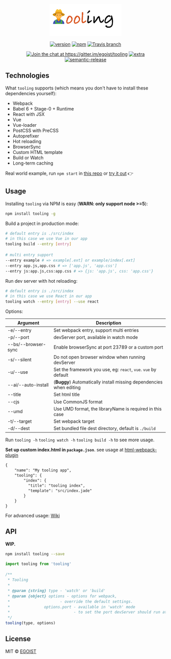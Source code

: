 <p align="center">
	<img src="example/tooling-logo.png" height="100"/>
</p>

<p align="center">
	<a href="https://www.npmjs.com/package/tooling"><img src="https://img.shields.io/npm/v/tooling.svg" alt="version" style="max-width:100%;"></a>
	<a href="https://www.npmjs.com/package/tooling"><img src="https://img.shields.io/npm/dm/tooling.svg" alt="npm" style="max-width:100%;"></a>
	<a href="https://travis-ci.org/egoist/tooling"><img src="https://img.shields.io/travis/egoist/tooling/master.svg" alt="Travis branch" style="max-width:100%;"></a>
</p>

<p align="center">
	<a href="https://gitter.im/egoist/tooling?utm_source=badge&amp;utm_medium=badge&amp;utm_campaign=pr-badge&amp;utm_content=badge"><img src="https://badges.gitter.im/egoist/tooling.svg" alt="Join the chat at https://gitter.im/egoist/tooling" style="max-width:100%;"></a>
	<a href="" target="_blank"><img src="https://img.shields.io/badge/actively%20maintained-yes-ff69b4.svg" alt="extra" style="max-width:100%;"></a>
	<a href="https://github.com/semantic-release/semantic-release"><img src="https://img.shields.io/badge/%20%20%F0%9F%93%A6%F0%9F%9A%80-semantic--release-e10079.svg" alt="semantic-release" style="max-width:100%;"></a>
</p>

## Technologies

What `tooling` supports (which means you don't have to install these dependencies yourself):

- Webpack
- Babel 6 + Stage-0 + Runtime
- React with JSX
- Vue
- Vue-loader
- PostCSS with PreCSS
- Autoprefixer
- Hot reloading
- BrowserSync
- Custom HTML template
- Build or Watch
- Long-term caching

Real world example, run `npm start` in [this repo](https://github.com/egoist/how-often) or [try it out](/try-it-out.md) 👉

## Usage

Installing `tooling` via NPM is easy (**WARN: only support node >=5**):

```bash
npm install tooling -g
```

Build a project in production mode:

```bash
# default entry is ./src/index
# in this case we use Vue in our app
tooling build --entry [entry]

# multi entry support
--entry example # => example[.ext] or example/index[.ext]
--entry app.js,app.css # => ['app.js', 'app.css']
--entry js:app.js,css:app.css # => {js: 'app.js', css: 'app.css'}
```

Run dev server with hot reloading:

```bash
# default entry is ./src/index
# in this case we use React in our app
tooling watch --entry [entry] --use react
```

Options:

|Argument|Description|
|---|---|
|-e/--entry|Set webpack entry, support multi entries|
|-p/--port|devServer port, available in watch mode|
|--bs/--browser-sync|Enable browserSync at port 23789 or a custom port|
|-s/--silent|Do not open browser window when running devServer|
|-u/--use|Set the framework you use, eg: `react`, `vue`. `vue` by default|
|--ai/--auto-install|(**Buggy**) Automatically install missing dependencies when editing|
|--title|Set html title|
|--cjs|Use CommonJS format|
|--umd|Use UMD format, the libraryName is required in this case|
|-t/--target|Set webpack target|
|-d/--dest|Set bundled file dest directory, default is `./build`|

Run `tooling -h` `tooling watch -h` `tooling build -h` to see more usage.

**Set up custom index.html in `package.json`**. see usage at [html-webpack-plugin](https://github.com/ampedandwired/html-webpack-plugin)

```
{
	"name": "My tooling app",
	"tooling": {
	    "index": {
	      "title": "tooling index",
	      "template": "src/index.jade"
	    }
	}
}
```

For advanced usage: [Wiki](https://github.com/egoist/tooling/wiki)

## API

**WIP.**

```bash
npm install tooling --save
```

```javascript
import tooling from 'tooling'

/**
 * Tooling
 *
 * @param {string} type - 'watch' or 'build'
 * @param {object} options - options for webpack,
 * 					    - override the default settings.
 *				 options.port - available in 'watch' mode
 *							  - to set the port devServer should run at
 */
tooling(type, options)
```

## License

MIT © [EGOIST](https://github.com/egoist)
